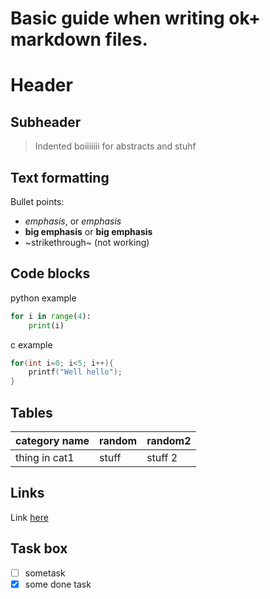 # Basic guide when writing ok+ markdown files.

# Header

## Subheader

> Indented boiiiiiii for abstracts and stuhf

## Text formatting
Bullet points:

* *emphasis*, or _emphasis_ 
* **big emphasis** or __big emphasis__
* ~strikethrough~ (not working)

## Code blocks
python example
```python
for i in range(4):
    print(i)
```
c example
```c
for(int i=0; i<5; i++){
    printf("Well hello");
}
```

## Tables

| category name | random | random2 |
|---------------|--------|---------|
| thing in cat1 | stuff  | stuff 2 |



## Links

Link [here](www.google.com)

## Task box
- [ ] sometask
- [x] some done task